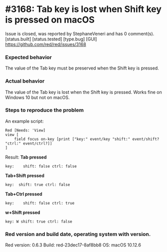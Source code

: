 
#3168: Tab key is lost when Shift key is pressed on macOS
================================================================================
Issue is closed, was reported by StephaneVeneri and has 0 comment(s).
[status.built] [status.tested] [type.bug] [GUI]
<https://github.com/red/red/issues/3168>

### Expected behavior
The value of the Tab key must be preserved when the Shift key is pressed.

### Actual behavior
The value of the Tab key is lost when the Shift key is pressed.
Works fine on Windows 10 but not on macOS.

### Steps to reproduce the problem
An example script:
```
Red [Needs: 'View]
view [
    field focus on-key [print ["key:" event/key "shift:" event/shift? "ctrl:" event/ctrl?]]
]
```
Result:
**Tab pressed**
```
key:    shift: false ctrl: false
```
**Tab+Shift pressed**
```
key:  shift: true ctrl: false
```
**Tab+Ctrl pressed**
```
key: 	shift: false ctrl: true
```
**w+Shift pressed**
```
key: W shift: true ctrl: false
```

### Red version and build date, operating system with version.
Red version: 0.6.3
Build: red-23dec17-8af8bb8
OS: macOS 10.12.6


